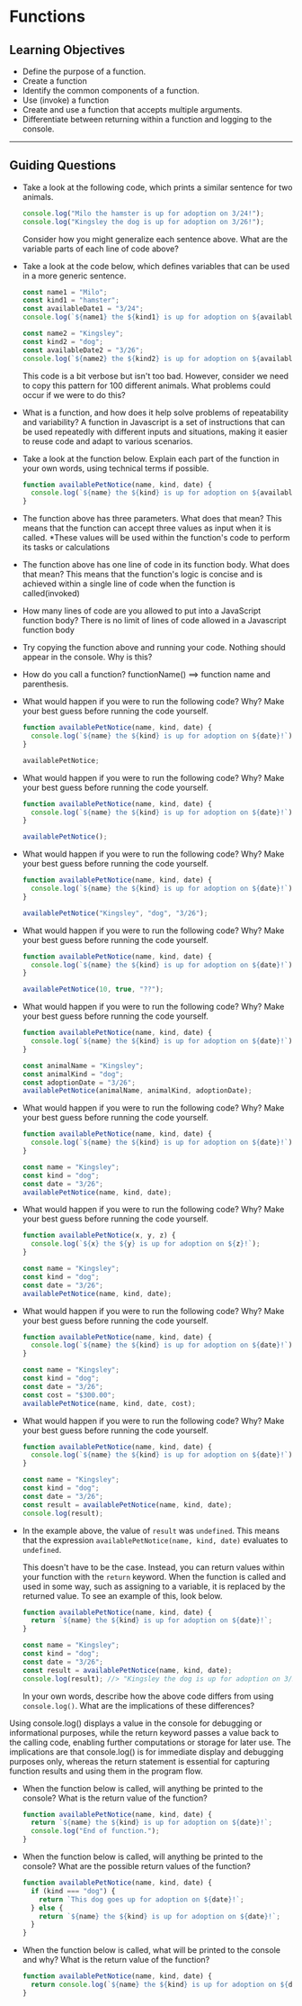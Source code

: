 # Functions

## Learning Objectives

- Define the purpose of a function.
- Create a function
- Identify the common components of a function.
- Use (invoke) a function
- Create and use a function that accepts multiple arguments.
- Differentiate between returning within a function and logging to the console.

<hr>

## Guiding Questions

- Take a look at the following code, which prints a similar sentence for two animals.

  ```js
  console.log("Milo the hamster is up for adoption on 3/24!");
  console.log("Kingsley the dog is up for adoption on 3/26!");
  ```

  Consider how you might generalize each sentence above. What are the variable parts of each line of code above?

- Take a look at the code below, which defines variables that can be used in a more generic sentence.

  ```js
  const name1 = "Milo";
  const kind1 = "hamster";
  const availableDate1 = "3/24";
  console.log(`${name1} the ${kind1} is up for adoption on ${availableDate1}!`);

  const name2 = "Kingsley";
  const kind2 = "dog";
  const availableDate2 = "3/26";
  console.log(`${name2} the ${kind2} is up for adoption on ${availableDate2}!`);
  ```

  This code is a bit verbose but isn't too bad. However, consider we need to copy this pattern for 100 different animals. What problems could occur if we were to do this?

- What is a function, and how does it help solve problems of repeatability and variability?
  A function in Javascript is a set of instructions that can be used repeatedly with different inputs and situations, making it easier to reuse code and adapt to various scenarios.

- Take a look at the function below. Explain each part of the function in your own words, using technical terms if possible.

  ```js
  function availablePetNotice(name, kind, date) {
    console.log(`${name} the ${kind} is up for adoption on ${availableDate}!`);
  }
  ```

- The function above has three parameters. What does that mean?
  This means that the function can accept three values as input when it is called.
  *These values will be used within the function's code to perform its tasks or calculations

- The function above has one line of code in its function body. What does that mean?
  This means that the function's logic is concise and is achieved within a single line of code when the function is called(invoked)
  
- How many lines of code are you allowed to put into a JavaScript function body?
  There is no limit of lines of code allowed in a Javascript function body

- Try copying the function above and running your code. Nothing should appear in the console. Why is this?

- How do you call a function?
  functionName() ==> function name and parenthesis. 
  
- What would happen if you were to run the following code? Why? Make your best guess before running the code yourself.

  ```js
  function availablePetNotice(name, kind, date) {
    console.log(`${name} the ${kind} is up for adoption on ${date}!`);
  }

  availablePetNotice;
  ```

- What would happen if you were to run the following code? Why? Make your best guess before running the code yourself.

  ```js
  function availablePetNotice(name, kind, date) {
    console.log(`${name} the ${kind} is up for adoption on ${date}!`);
  }

  availablePetNotice();
  ```

- What would happen if you were to run the following code? Why? Make your best guess before running the code yourself.

  ```js
  function availablePetNotice(name, kind, date) {
    console.log(`${name} the ${kind} is up for adoption on ${date}!`);
  }

  availablePetNotice("Kingsley", "dog", "3/26");
  ```

- What would happen if you were to run the following code? Why? Make your best guess before running the code yourself.

  ```js
  function availablePetNotice(name, kind, date) {
    console.log(`${name} the ${kind} is up for adoption on ${date}!`);
  }

  availablePetNotice(10, true, "??");
  ```

- What would happen if you were to run the following code? Why? Make your best guess before running the code yourself.

  ```js
  function availablePetNotice(name, kind, date) {
    console.log(`${name} the ${kind} is up for adoption on ${date}!`);
  }

  const animalName = "Kingsley";
  const animalKind = "dog";
  const adoptionDate = "3/26";
  availablePetNotice(animalName, animalKind, adoptionDate);
  ```

- What would happen if you were to run the following code? Why? Make your best guess before running the code yourself.

  ```js
  function availablePetNotice(name, kind, date) {
    console.log(`${name} the ${kind} is up for adoption on ${date}!`);
  }

  const name = "Kingsley";
  const kind = "dog";
  const date = "3/26";
  availablePetNotice(name, kind, date);
  ```

- What would happen if you were to run the following code? Why? Make your best guess before running the code yourself.

  ```js
  function availablePetNotice(x, y, z) {
    console.log(`${x} the ${y} is up for adoption on ${z}!`);
  }

  const name = "Kingsley";
  const kind = "dog";
  const date = "3/26";
  availablePetNotice(name, kind, date);
  ```

- What would happen if you were to run the following code? Why? Make your best guess before running the code yourself.

  ```js
  function availablePetNotice(name, kind, date) {
    console.log(`${name} the ${kind} is up for adoption on ${date}!`);
  }

  const name = "Kingsley";
  const kind = "dog";
  const date = "3/26";
  const cost = "$300.00";
  availablePetNotice(name, kind, date, cost);
  ```

- What would happen if you were to run the following code? Why? Make your best guess before running the code yourself.

  ```js
  function availablePetNotice(name, kind, date) {
    console.log(`${name} the ${kind} is up for adoption on ${date}!`);
  }

  const name = "Kingsley";
  const kind = "dog";
  const date = "3/26";
  const result = availablePetNotice(name, kind, date);
  console.log(result);
  ```

- In the example above, the value of `result` was `undefined`. This means that the expression `availablePetNotice(name, kind, date)` evaluates to `undefined`.

  This doesn't have to be the case. Instead, you can return values within your function with the `return` keyword. When the function is called and used in some way, such as assigning to a variable, it is replaced by the returned value. To see an example of this, look below.

  ```js
  function availablePetNotice(name, kind, date) {
    return `${name} the ${kind} is up for adoption on ${date}!`;
  }

  const name = "Kingsley";
  const kind = "dog";
  const date = "3/26";
  const result = availablePetNotice(name, kind, date);
  console.log(result); //> "Kingsley the dog is up for adoption on 3/26!"
  ```

  In your own words, describe how the above code differs from using `console.log()`. What are the implications of these differences?

Using console.log() displays a value in the console for debugging or informational purposes, while the return keyword passes a value back to the calling code, enabling further computations or storage for later use. The implications are that console.log() is for immediate display and debugging purposes only, whereas the return statement is essential for capturing function results and using them in the program flow.

- When the function below is called, will anything be printed to the console? What is the return value of the function?

  ```js
  function availablePetNotice(name, kind, date) {
    return `${name} the ${kind} is up for adoption on ${date}!`;
    console.log("End of function.");
  }
  ```

- When the function below is called, will anything be printed to the console? What are the possible return values of the function?

  ```js
  function availablePetNotice(name, kind, date) {
    if (kind === "dog") {
      return `This dog goes up for adoption on ${date}!`;
    } else {
      return `${name} the ${kind} is up for adoption on ${date}!`;
    }
  }
  ```

- When the function below is called, what will be printed to the console and why? What is the return value of the function?

  ```js
  function availablePetNotice(name, kind, date) {
    return console.log(`${name} the ${kind} is up for adoption on ${date}!`);
  }
  ```

